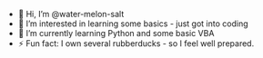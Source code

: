 - 👋 Hi, I’m @water-melon-salt
- 👀 I’m interested in learning some basics - just got into coding
- 🌱 I’m currently learning Python and some basic VBA
- ⚡ Fun fact: I own several rubberducks - so I feel well prepared.

<!---
water-melon-salt/water-melon-salt is a ✨ special ✨ repository because its `README.md` (this file) appears on your GitHub profile.
You can click the Preview link to take a look at your changes.
--->
